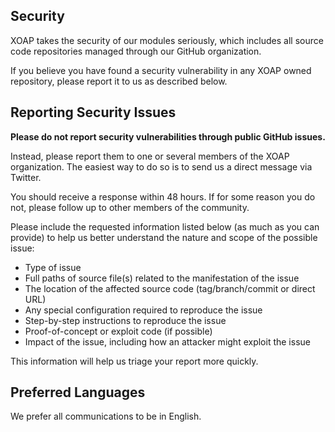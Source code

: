 ## Security

XOAP takes the security of our modules seriously, which includes all source code repositories managed through our GitHub organization.

If you believe you have found a security vulnerability in any XOAP owned repository, please report it to us as described below.

## Reporting Security Issues

**Please do not report security vulnerabilities through public GitHub issues.**

Instead, please report them to one or several members of the XOAP organization.
The easiest way to do so is to send us a direct message via Twitter.

You should receive a response within 48 hours. If for some reason you do not, please follow up to other members of the community.

Please include the requested information listed below (as much as you can provide) to help us better understand the nature and scope of the possible issue:

- Type of issue
- Full paths of source file(s) related to the manifestation of the issue
- The location of the affected source code (tag/branch/commit or direct URL)
- Any special configuration required to reproduce the issue
- Step-by-step instructions to reproduce the issue
- Proof-of-concept or exploit code (if possible)
- Impact of the issue, including how an attacker might exploit the issue

This information will help us triage your report more quickly.

## Preferred Languages

We prefer all communications to be in English.
